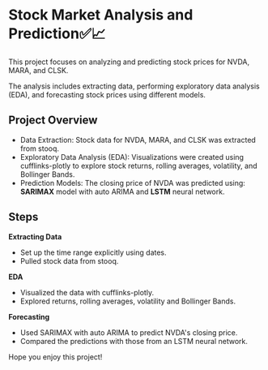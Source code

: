 
# Stock Market Analysis and Prediction✅📈
This project focuses on analyzing and predicting stock prices for NVDA, MARA, and CLSK. 

The analysis includes extracting data, performing exploratory data analysis (EDA), and forecasting stock prices using different models.

## Project Overview
- Data Extraction: Stock data for NVDA, MARA, and CLSK was extracted from stooq.
- Exploratory Data Analysis (EDA): Visualizations were created using cufflinks-plotly to explore stock returns, rolling averages, volatility, and Bollinger Bands.
- Prediction Models: The closing price of NVDA was predicted using: **SARIMAX** model with auto ARIMA and **LSTM** neural network.

## Steps

**Extracting Data**

- Set up the time range explicitly using dates.
- Pulled stock data from stooq.

**EDA**

- Visualized the data with cufflinks-plotly.
- Explored returns, rolling averages, volatility and Bollinger Bands.

**Forecasting**

- Used SARIMAX with auto ARIMA to predict NVDA's closing price.
- Compared the predictions with those from an LSTM neural network.

Hope you enjoy this project!
